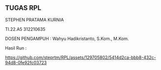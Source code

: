 
## TUGAS RPL
STEPHEN PRATAMA KURNIA

TI.22.A5 312210635

DOSEN PENGAMPUH : Wahyu Hadikristanto, S.Kom., M.Kom.


Hasil Run :

https://github.com/steprtm/RPL/assets/129705802/5414d2ca-bbb8-432c-94d8-0fe92fc03723


